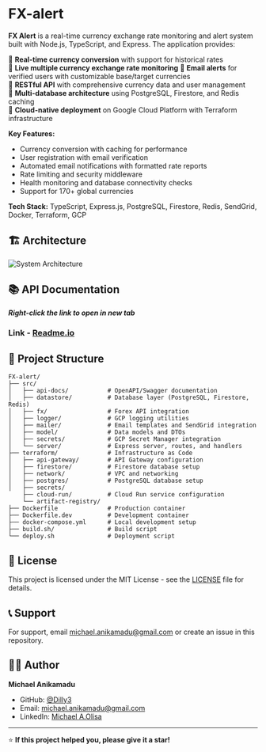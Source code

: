 # FX-alert

**FX Alert** is a real-time currency exchange rate monitoring and alert system built with Node.js, TypeScript, and Express. The application provides:

🔸 **Real-time currency conversion** with support for historical rates  
🔸 **Live multiple currency exchange rate monitoring**
🔸 **Email alerts** for verified users with customizable base/target currencies  
🔸 **RESTful API** with comprehensive currency data and user management  
🔸 **Multi-database architecture** using PostgreSQL, Firestore, and Redis caching  
🔸 **Cloud-native deployment** on Google Cloud Platform with Terraform infrastructure

**Key Features:**

- Currency conversion with caching for performance
- User registration with email verification
- Automated email notifications with formatted rate reports
- Rate limiting and security middleware
- Health monitoring and database connectivity checks
- Support for 170+ global currencies

**Tech Stack:** TypeScript, Express.js, PostgreSQL, Firestore, Redis, SendGrid, Docker, Terraform, GCP

## 🏗️ Architecture

![System Architecture](https://storage.googleapis.com/fx-alert-tf-state-buckett/images/Screenshot%202025-08-11%20at%202.48.34%E2%80%AFPM.png)

## 📚 API Documentation

**_Right-click the link to open in new tab_**

### Link - [**Readme.io**](https://fx-alert.readme.io/reference/healthcheck#/)

## 📁 Project Structure

```
FX-alert/
├── src/
│   ├── api-docs/           # OpenAPI/Swagger documentation
│   ├── datastore/          # Database layer (PostgreSQL, Firestore, Redis)
│   ├── fx/                 # Forex API integration
│   ├── logger/             # GCP logging utilities
│   ├── mailer/             # Email templates and SendGrid integration
│   ├── model/              # Data models and DTOs
│   ├── secrets/            # GCP Secret Manager integration
│   └── server/             # Express server, routes, and handlers
├── terraform/              # Infrastructure as Code
│   ├── api-gateway/        # API Gateway configuration
│   ├── firestore/          # Firestore database setup
│   ├── network/            # VPC and networking
│   ├── postgres/           # PostgreSQL database setup
│   ├── secrets/
    ├── cloud-run/          # Cloud Run service configuration
    └── artifact-registry/
├── Dockerfile              # Production container
├── Dockerfile.dev          # Development container
├── docker-compose.yml      # Local development setup
├── build.sh/               # Build script
└── deploy.sh               # Deployment script

```

## 📄 License

This project is licensed under the MIT License - see the [LICENSE](LICENSE) file for details.

## 📞 Support

For support,
email michael.anikamadu@gmail.com or create an issue in this repository.

## 👨‍💻 Author

**Michael Anikamadu**

- GitHub: [@Dilly3](https://github.com/Dilly3)
- Email: michael.anikamadu@gmail.com
- LinkedIn: [Michael A.Olisa](https://www.linkedin.com/in/michael-olisa/)

---

⭐ **If this project helped you, please give it a star!**

